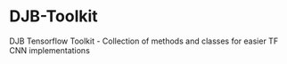 # DJB-Toolkit
DJB Tensorflow Toolkit - Collection of methods and classes for easier TF CNN implementations

